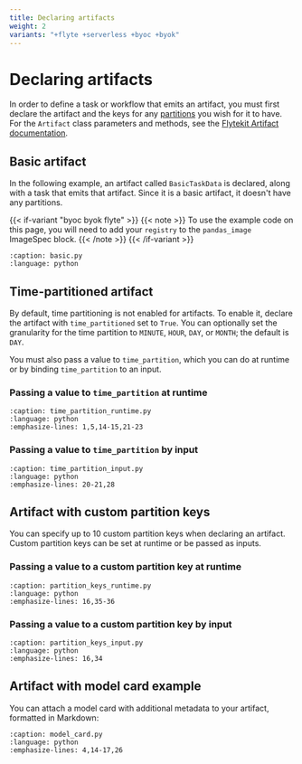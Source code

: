 ```yaml
---
title: Declaring artifacts
weight: 2
variants: "+flyte +serverless +byoc +byok"
---
```


# Declaring artifacts

In order to define a task or workflow that emits an artifact, you must first declare the artifact and the keys for any [partitions](./index.md#partitions) you wish for it to have. For the `Artifact` class parameters and methods, see the [Flytekit Artifact documentation](https://docs.flyte.org/en/latest/api/flytekit/generated/flytekit.Artifact.html).

## Basic artifact

In the following example, an artifact called `BasicTaskData` is declared, along with a task that emits that artifact. Since it is a basic artifact, it doesn't have any partitions.

{{< if-variant "byoc byok flyte" >}}
{{< note >}}
To use the example code on this page, you will need to add your `registry`
to the `pandas_image` ImageSpec block.
{{< /note >}}
{{< /if-variant >}}


```--rli-- https://raw.githubusercontent.com/unionai/unionai-examples/main/user_guide/core_concepts/artifacts/basic.py
:caption: basic.py
:language: python
```

## Time-partitioned artifact

By default, time partitioning is not enabled for artifacts. To enable it, declare the artifact with `time_partitioned` set to `True`. You can optionally set the granularity for the time partition to `MINUTE`, `HOUR`, `DAY`, or `MONTH`; the default is `DAY`.

You must also pass a value to `time_partition`, which you can do at runtime or by binding `time_partition` to an input.

### Passing a value to `time_partition` at runtime

```--rli-- https://raw.githubusercontent.com/unionai/unionai-examples/main/user_guide/core_concepts/artifacts/time_partition_runtime.py
:caption: time_partition_runtime.py
:language: python
:emphasize-lines: 1,5,14-15,21-23
```

### Passing a value to `time_partition` by input

```--rli-- https://raw.githubusercontent.com/unionai/unionai-examples/main/user_guide/core_concepts/artifacts/time_partition_input.py
:caption: time_partition_input.py
:language: python
:emphasize-lines: 20-21,28
```

## Artifact with custom partition keys

You can specify up to 10 custom partition keys when declaring an artifact. Custom partition keys can be set at runtime or be passed as inputs.

### Passing a value to a custom partition key at runtime

```--rli-- https://raw.githubusercontent.com/unionai/unionai-examples/main/user_guide/core_concepts/artifacts/partition_keys_runtime.py
:caption: partition_keys_runtime.py
:language: python
:emphasize-lines: 16,35-36
```

### Passing a value to a custom partition key by input

```--rli-- https://raw.githubusercontent.com/unionai/unionai-examples/main/user_guide/core_concepts/artifacts/partition_keys_input.py
:caption: partition_keys_input.py
:language: python
:emphasize-lines: 16,34
```

## Artifact with model card example

You can attach a model card with additional metadata to your artifact, formatted in Markdown:

```--rli-- https://raw.githubusercontent.com/unionai/unionai-examples/main/user_guide/core_concepts/artifacts/model_card.py
:caption: model_card.py
:language: python
:emphasize-lines: 4,14-17,26
```
